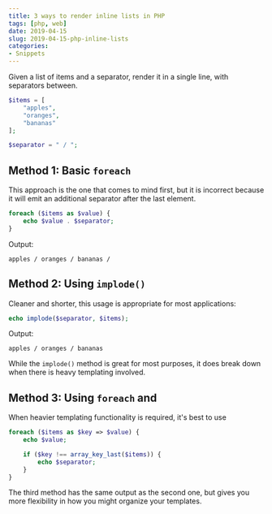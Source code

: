 ```yaml
---
title: 3 ways to render inline lists in PHP
tags: [php, web]
date: 2019-04-15
slug: 2019-04-15-php-inline-lists
categories:
- Snippets
---
```


Given a list of items and a separator, render it in a single line, with separators between. 
```php
$items = [ 
    "apples",
    "oranges",
    "bananas"
];

$separator = " / ";
```

## Method 1: Basic `foreach`
This approach is the one that comes to mind first, but it is incorrect because it will emit an
additional separator after the last element.

```php
foreach ($items as $value) { 
    echo $value . $separator;
}
```

Output:
```
apples / oranges / bananas /
```

## Method 2: Using `implode()`
Cleaner and shorter, this usage is appropriate for most applications:
```php
echo implode($separator, $items);
```

Output:
```
apples / oranges / bananas
```

While the `implode()` method is great for most purposes, it does break down when there is heavy templating
involved. 

## Method 3: Using `foreach` and 
When heavier templating functionality is required, it's best to use 

```php
foreach ($items as $key => $value) {
    echo $value;

    if ($key !== array_key_last($items)) {
        echo $separator;
    }
}
```

The third method has the same output as the second one, but gives you more flexibility in how you might organize
your templates.
